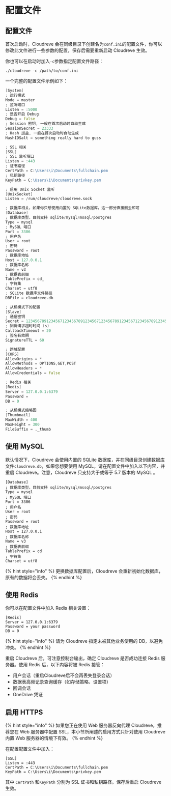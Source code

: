 # 配置文件

## 配置文件

首次启动时，Cloudreve 会在同级目录下创建名为`conf.ini`的配置文件，你可以修改此文件进行一些参数的配置，保存后需要重新启动 Cloudreve 生效。

你也可以在启动时加入`-c`参数指定配置文件路径：

```text
./cloudreve -c /path/to/conf.ini
```

一个完整的配置文件示例如下：

```d
[System]
; 运行模式
Mode = master
; 监听端口
Listen = :5000
; 是否开启 Debug
Debug = false
; Session 密钥, 一般在首次启动时自动生成
SessionSecret = 23333
; Hash 加盐, 一般在首次启动时自动生成
HashIDSalt = something really hard to guss

; SSL 相关
[SSL]
; SSL 监听端口
Listen = :443
; 证书路径
CertPath = C:\Users\i\Documents\fullchain.pem
; 私钥路径
KeyPath = C:\Users\i\Documents\privkey.pem

; 启用 Unix Socket 监听
[UnixSocket]
Listen = /run/cloudreve/cloudreve.sock

; 数据库相关，如果你只想使用内置的 SQLite数据库，这一部分直接删去即可
[Database]
; 数据库类型，目前支持 sqlite/mysql/mssql/postgres
Type = mysql
; MySQL 端口
Port = 3306
; 用户名
User = root
; 密码
Password = root
; 数据库地址
Host = 127.0.0.1
; 数据库名称
Name = v3
; 数据表前缀
TablePrefix = cd_
; 字符集
Charset = utf8
; SQLite 数据库文件路径
DBFile = cloudreve.db

; 从机模式下的配置
[Slave]
; 通信密钥
Secret = 1234567891234567123456789123456712345678912345671234567891234567
; 回调请求超时时间 (s)
CallbackTimeout = 20
; 签名有效期
SignatureTTL = 60

; 跨域配置
[CORS]
AllowOrigins = *
AllowMethods = OPTIONS,GET,POST
AllowHeaders = *
AllowCredentials = false

; Redis 相关
[Redis]
Server = 127.0.0.1:6379
Password =
DB = 0

; 从机模式缩略图
[Thumbnail]
MaxWidth = 400
MaxHeight = 300
FileSuffix = ._thumb
```

## 使用 MySQL

默认情况下，Cloudreve 会使用内置的 SQLite 数据库，并在同级目录创建数据库文件`cloudreve.db`，如果您想要使用 MySQL，请在配置文件中加入以下内容，并重启 Cloudreve。注意，Cloudreve 只支持大于或等于 5.7 版本的 MySQL 。

```text
[Database]
; 数据库类型，目前支持 sqlite/mysql/mssql/postgres
Type = mysql
; MySQL 端口
Port = 3306
; 用户名
User = root
; 密码
Password = root
; 数据库地址
Host = 127.0.0.1
; 数据库名称
Name = v3
; 数据表前缀
TablePrefix = cd
; 字符集
Charset = utf8
```

{% hint style="info" %}
更换数据库配置后，Cloudreve 会重新初始化数据库，原有的数据将会丢失。
{% endhint %}

## 使用 Redis

你可以在配置文件中加入 Redis 相关设置：

```text
[Redis]
Server = 127.0.0.1:6379
Password = your password
DB = 0
```

{% hint style="info" %}
请为 Cloudreve 指定未被其他业务使用的 DB，以避免冲突。
{% endhint %}

重启 Cloudreve 后，可注意控制台输出，确定 Cloudreve 是否成功连接 Redis 服务器。使用 Redis 后，以下内容将被 Redis 接管：

* 用户会话（重启Cloudreve后不会再丢失登录会话）
* 数据表高频记录查询缓存（如存储策略、设置项）
* 回调会话
* OneDrive 凭证

## 启用 HTTPS

{% hint style="info" %}
如果您正在使用 Web 服务器反向代理 Cloudreve，推荐您在 Web 服务器中配置 SSL，本小节所阐述的启用方式只针对使用 Cloudreve 内置 Web 服务器的情境下有效。
{% endhint %}

在配置配置文件中加入：

```text
[SSL]
Listen = :443
CertPath = C:\Users\i\Documents\fullchain.pem
KeyPath = C:\Users\i\Documents\privkey.pem
```

其中 `CertPath` 和`KeyPath` 分别为 SSL 证书和私钥路径。保存后重启 Cloudreve 生效。

